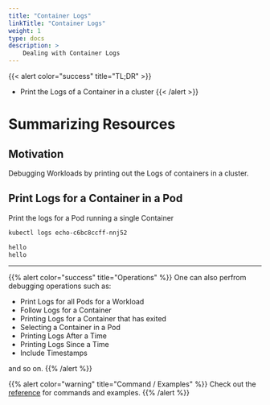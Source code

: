 ```yaml
---
title: "Container Logs"
linkTitle: "Container Logs"
weight: 1
type: docs
description: >
    Dealing with Container Logs
---
```



{{< alert color="success" title="TL;DR" >}}
- Print the Logs of a Container in a cluster
{{< /alert >}}

# Summarizing Resources

## Motivation

Debugging Workloads by printing out the Logs of containers in a cluster.

## Print Logs for a Container in a Pod

Print the logs for a Pod running a single Container

```bash
kubectl logs echo-c6bc8ccff-nnj52
```

```bash
hello
hello
```

---

{{% alert color="success" title="Operations" %}}
One can also perfrom debugging operations such as:
- Print Logs for all Pods for a Workload
- Follow Logs for a Container
- Printing Logs for a Container that has exited
- Selecting a Container in a Pod 
- Printing Logs After a Time
- Printing Logs Since a Time
- Include Timestamps 

and so on.
{{% /alert %}}

{{% alert color="warning" title="Command / Examples" %}}
Check out the [reference](/cli-experimental/references/kubectl/logs/) for commands and examples.
{{% /alert %}}
